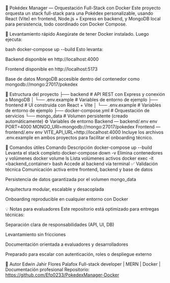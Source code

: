 🧪 Pokédex Manager — Orquestación Full-Stack con Docker
Este proyecto orquesta un stack full-stack para una Pokédex personalizable, usando React (Vite) en frontend, Node.js + Express en backend, y MongoDB local para persistencia, todo coordinado con Docker Compose.

🚀 Levantamiento rápido
Asegúrate de tener Docker instalado. Luego ejecuta:

bash
docker-compose up --build
Esto levanta:

Backend disponible en http://localhost:4000

Frontend disponible en http://localhost:5173

Base de datos MongoDB accesible dentro del contenedor como mongodb://mongo:27017/pokedex

📁 Estructura del proyecto
├── backend                 # API REST con Express y conexión a MongoDB
│   └── .env.example        # Variables de entorno de ejemplo
├── frontend                # UI construida con React + Vite
│   └── .env.example        # Variables de entorno de ejemplo
├── docker-compose.yml      # Orquestación de servicios
└── mongo_data              # Volumen persistente (creado automáticamente)
⚙️ Variables de entorno
Backend — backend/.env
env
PORT=4000
MONGO_URI=mongodb://mongo:27017/pokedex
Frontend — frontend/.env
env
VITE_API_URL=http://localhost:4000
Incluye los archivos .env.example en ambos proyectos para facilitar el onboarding técnico.

🔁 Comandos útiles
Comando	Descripción
docker-compose up --build	Levanta el stack completo
docker-compose down -v	Elimina contenedores y volúmenes
docker volume ls	Lista volúmenes activos
docker exec -it <backend_container> bash	Accede al backend vía terminal
✅ Validación técnica
Comunicación activa entre frontend, backend y base de datos

Persistencia de datos garantizada por el volumen mongo_data

Arquitectura modular, escalable y desacoplada

Onboarding reproducible en cualquier entorno con Docker

💡 Notas para evaluadores
Este repositorio está optimizado para entregas técnicas:

Separación clara de responsabilidades (API, UI, DB)

Levantamiento sin fricciones

Documentación orientada a evaluadores y desarrolladores

Preparado para escalar con autenticación, roles o despliegue externo

🧠 Autor
Edwin Jahir Flores Palafox Full-stack developer | MERN | Docker | Documentación profesional Repositorio: https://github.com/Efp0233/PokedexManager-Docker